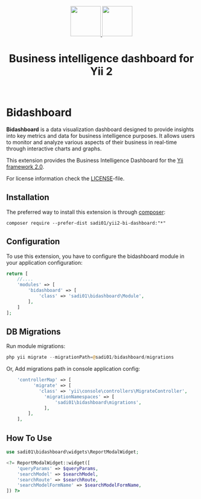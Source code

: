 <p align="center">
    <a href="https://en.wikipedia.org/wiki/Business_intelligence" target="_blank" rel="external">
        <img src="https://raw.githubusercontent.com/Sadi01/yii2-bi-dashboard/master/src/img/yii.png" height="80px">
    </a>
    <a href="https://en.wikipedia.org/wiki/Business_intelligence" target="_blank" rel="external">
        <img src="https://raw.githubusercontent.com/Sadi01/yii2-bi-dashboard/master/src/img/BI.png" height="80px">
    </a>
    <h1 align="center">Business intelligence dashboard for Yii 2</h1>
    <br>
</p>

# Bidashboard

**Bidashboard** is a data visualization dashboard designed to provide insights into key metrics and data for business intelligence purposes. It allows users to monitor and analyze various aspects of their business in real-time through interactive charts and graphs.

This extension provides the Business Intelligence Dashboard for the [Yii framework 2.0](http://www.yiiframework.com).

For license information check the [LICENSE](LICENSE.md)-file.

Installation
------------

The preferred way to install this extension is through [composer](http://getcomposer.org/download/):


```
composer require --prefer-dist sadi01/yii2-bi-dashboard:"*"
```

Configuration
-------------

To use this extension, you have to configure the bidashboard module in your application configuration:

```php
return [
    //....
    'modules' => [
        'bidashboard' => [
            'class' => 'sadi01\bidashboard\Module',
        ],
    ]
];
```

DB Migrations
-------------

Run module migrations:
```php
php yii migrate --migrationPath=@sadi01/bidashboard/migrations
```

Or, Add migrations path in console application config:
```php
    'controllerMap' => [
          'migrate' => [
            'class' => 'yii\console\controllers\MigrateController',
              'migrationNamespaces' => [
                  'sadi01\bidashboard\migrations',
              ],
        ],
    ],
```

How To Use
-------------

```php
use sadi01\bidashboard\widgets\ReportModalWidget;

<?= ReportModalWidget::widget([
    'queryParams' => $queryParams,
    'searchModel' => $searchModel,
    'searchRoute' => $searchRoute,
    'searchModelFormName' => $searchModelFormName,
]) ?>
```